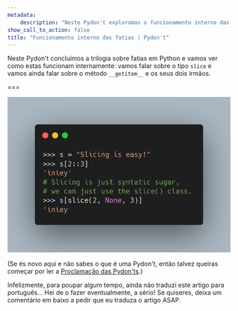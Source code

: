 ```yaml
---
metadata:
    description: "Neste Pydon't exploramos o funcionamento interno das “fatias” em Python, desde o tipo `slice` até aos métodos dunder da família do `__getitem__`."
show_call_to_action: false
title: "Funcionamento interno das fatias | Pydon't"
---
```


Neste Pydon't concluímos a trilogia sobre fatias
em Python e vamos ver como estas funcionam internamente:
vamos falar sobre o tipo `slice` e vamos ainda falar
sobre o método `__getitem__` e os seus dois irmãos.

===

![Código Python que usa fatias.](thumbnail.png)

(Se és novo aqui e não sabes o que é uma Pydon't, então talvez queiras começar por
ler a [Proclamação das Pydon'ts][manifesto].)

Infelizmente, para poupar algum tempo, ainda não traduzi este artigo para português...
Hei de o fazer eventualmente, a sério!
Se quiseres, deixa um comentário em baixo a pedir que eu traduza o artigo ASAP.


[subscribe]: https://mathspp.com/subscribe
[manifesto]: /blog/pydonts/pydont-manifesto
[csv]: https://docs.python.org/3/library/csv.html
[pathlib]: https://docs.python.org/3/library/pathlib.html
